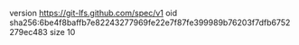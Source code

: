 version https://git-lfs.github.com/spec/v1
oid sha256:6be4f8baffb7e82243277969fe22e7f87fe399989b76203f7dfb6752279ec483
size 10
